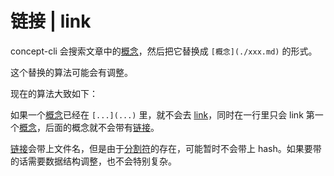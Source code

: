 # 链接 | link

concept-cli 会搜索文章中的[概念](概念.md)，然后把它替换成 `[概念](./xxx.md)` 的形式。

这个替换的算法可能会有调整。

现在的算法大致如下：

如果一个[概念](概念.md)已经在 `[...](...)` 里，就不会去 [link](链接.md)，同时在一行里只会 link 第一个[概念](概念.md)，后面的概念就不会带有[链接](链接.md)。

[链接](链接.md)会带上文件名，但是由于[分割符](概念.md)的存在，可能暂时不会带上 hash。如果要带的话需要数据结构调整，也不会特别复杂。
